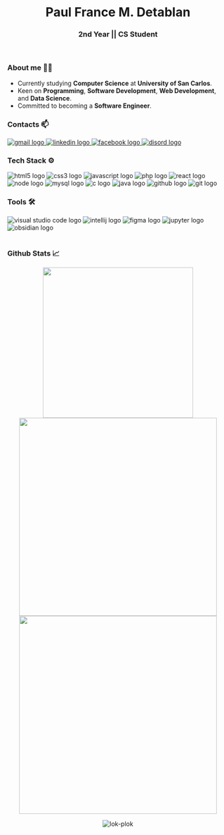 
<h1 align="center">Paul France M. Detablan</h1>
<h3 align="center">2nd Year || CS Student</h3><br>

### About me 🙆‍♂️
- Currently studying **Computer Science** at **University of San Carlos**.
- Keen on **Programming**, **Software Development**, **Web Development**, and **Data Science**.
- Committed to becoming a **Software Engineer**.

###  Contacts 📫
<div align="left">
    <a href="https://mail.google.com/mail/u/0/#inbox target="_blank">
        <img src="https://img.shields.io/badge/Gmail-D14836?style=for-the-badge&logo=gmail&logoColor=white" alt="gmail logo">
    </a>
    <a href="https://www.instagram.com/plok.mp4/" target="_blank">
        <img src="https://img.shields.io/badge/Instagram-E4405F?style=for-the-badge&logo=instagram&logoColor=white" alt="linkedin logo">
    </a>
    <a href="https://www.facebook.com/PaulFranceDetablan/" target="_blank">
        <img src="https://img.shields.io/badge/Facebook-1877F2?style=for-the-badge&logo=facebook&logoColor=white" alt="facebook logo">
    </a>
    <a href="https://discord.com/users/599148961332461569" target="_blank">
        <img src="https://img.shields.io/badge/Discord-5865F2?style=for-the-badge&logo=discord&logoColor=white" alt="disord logo">
    </a>
</div>

### Tech Stack ⚙
<div align="left">
    <img src="https://img.shields.io/badge/HTML5-E34F26?logo=html5&logoColor=white&style=for-the-badge" alt="html5 logo" />
    <img src="https://img.shields.io/badge/CSS3-1572B6?logo=css3&logoColor=white&style=for-the-badge" alt="css3 logo"  />
    <img src="https://img.shields.io/badge/JavaScript-F7DF1E?logo=javascript&logoColor=black&style=for-the-badge" alt="javascript logo"  />
    <img src="https://img.shields.io/badge/PHP-777BB4?style=for-the-badge&logo=php&logoColor=white" alt="php logo">
    <img src="https://img.shields.io/badge/react-%2320232a.svg?style=for-the-badge&logo=react&logoColor=%2361DAFB" alt="react logo">
    <img src="https://img.shields.io/badge/node.js-6DA55F?style=for-the-badge&logo=node.js&logoColor=white" alt="node logo">
    <img src="https://img.shields.io/badge/MySQL-005C84?style=for-the-badge&logo=mysql&logoColor=white" alt="mysql logo">
    <img src="https://img.shields.io/badge/C-00599C?style=for-the-badge&logo=c&logoColor=white" alt="c logo">
    <img src="https://img.shields.io/badge/java-%23ED8B00.svg?style=for-the-badge&logo=openjdk&logoColor=white" alt="java logo">
    <img src="https://img.shields.io/badge/github-%23121011.svg?style=for-the-badge&logo=github&logoColor=white" alt="github logo">
    <img src="https://img.shields.io/badge/git-%23F05033.svg?style=for-the-badge&logo=git&logoColor=white" alt="git logo">
</div>

### Tools 🛠
<div align="left">
    <img src="https://img.shields.io/badge/Visual_Studio_Code-0078D4?style=for-the-badge&logo=visual%20studio%20code&logoColor=white" alt="visual studio code logo">
    <img src="https://img.shields.io/badge/IntelliJIDEA-000000.svg?style=for-the-badge&logo=intellij-idea&logoColor=white" alt="intellij logo">
    <img src="https://img.shields.io/badge/Figma-F24E1E?style=for-the-badge&logo=figma&logoColor=white" alt="figma logo">
    <img src="https://img.shields.io/badge/Jupyter-F37626.svg?&style=for-the-badge&logo=Jupyter&logoColor=white" alt="jupyter logo">
    <img src="https://img.shields.io/badge/Obsidian-483699?style=for-the-badge&logo=Obsidian&logoColor=white" alt="obsidian logo">
</div> 
<h1></h1>

### Github Stats 📈
<p align="center">
    <img width=342 src='https://github-readme-stats.vercel.app/api/top-langs/?username=lok-plok&theme=vue-dark&show_icons=true&hide_border=true&layout=compact' />
    <img width=450 src='https://github-readme-stats.vercel.app/api?username=lok-plok&theme=vue-dark&show_icons=true&hide_border=true&count_private=true' />
    <img width=450 src='https://github-readme-streak-stats.herokuapp.com/?user=lok-plok&theme=vue-dark&hide_border=true' /> 
    
   <p align="center"> 
       <img src="https://komarev.com/ghpvc/?username=lok-plok&label=Profile%20views&color=41B883&style=flat" alt="lok-plok" /> 
    </p>
</p>

<h1></h1>
